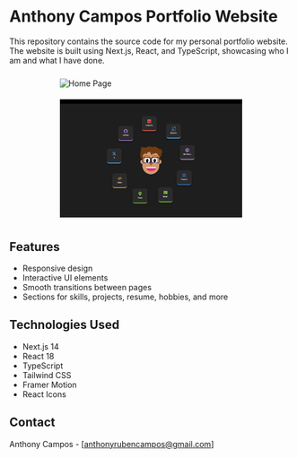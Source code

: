 # Anthony Campos Portfolio Website

This repository contains the source code for my personal portfolio website. The website is built using Next.js, React, and TypeScript, showcasing who I am and what I have done.

<div style="display: flex; justify-content: space-around; flex-wrap: wrap;">
  <img src="pics/portoflioPic1.png" alt="Home Page" width="325" style="margin: 10px;"/>
  <img src="pics/portfolioPic2.png" alt="Home Page" width="325" style="margin: 10px;"/>
</div>

## Features

- Responsive design
- Interactive UI elements
- Smooth transitions between pages
- Sections for skills, projects, resume, hobbies, and more

## Technologies Used

- Next.js 14
- React 18
- TypeScript
- Tailwind CSS
- Framer Motion
- React Icons

## Contact

Anthony Campos - [anthonyrubencampos@gmail.com]

